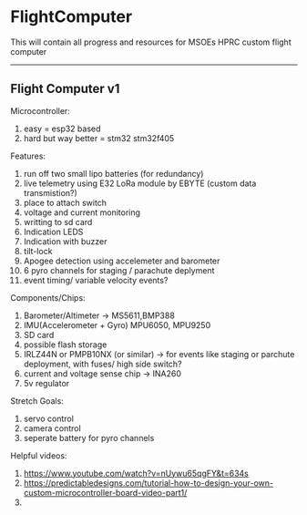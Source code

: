 # FlightComputer
This will contain all progress and resources for MSOEs HPRC custom flight computer

--------------------
Flight Computer v1
--------------------
Microcontroller:
1. easy = esp32 based
2. hard but way better = stm32 stm32f405

Features:
1. run off two small lipo batteries (for redundancy)
2. live telemetry using E32 LoRa module by EBYTE (custom data transmistion?)
3. place to attach switch
4. voltage and current monitoring
5. writting to sd card
6. Indication LEDS
7. Indication with buzzer
8. tilt-lock
9. Apogee detection using accelemeter and barometer
10. 6 pyro channels for staging / parachute deplyment
11. event timing/ variable velocity events?

Components/Chips:
1. Barometer/Altimeter -> MS5611,BMP388
2.  IMU(Accelerometer + Gyro) MPU6050, MPU9250
3. SD card
4. possible flash storage
5. IRLZ44N or PMPB10NX (or similar) -> for events like staging or parchute deployment, with fuses/ high side switch?
6. current and voltage sense chip -> INA260
7. 5v regulator

Stretch Goals:
1. servo control
2. camera control
3. seperate battery for pyro channels

Helpful videos:
1. https://www.youtube.com/watch?v=nUywu65qgFY&t=634s
2. https://predictabledesigns.com/tutorial-how-to-design-your-own-custom-microcontroller-board-video-part1/
3. 

